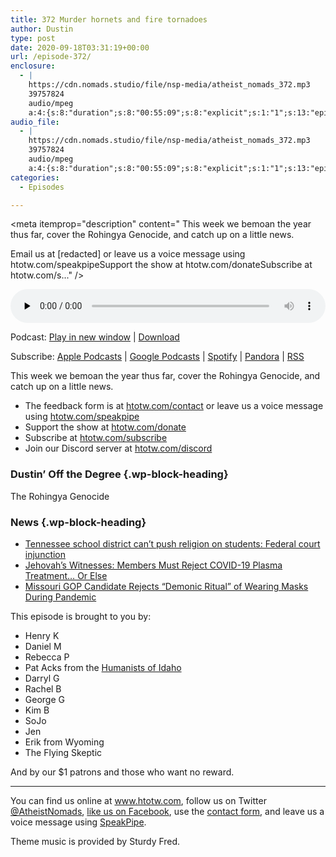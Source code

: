 ```yaml
---
title: 372 Murder hornets and fire tornadoes
author: Dustin
type: post
date: 2020-09-18T03:31:19+00:00
url: /episode-372/
enclosure:
  - |
    https://cdn.nomads.studio/file/nsp-media/atheist_nomads_372.mp3
    39757824
    audio/mpeg
    a:4:{s:8:"duration";s:8:"00:55:09";s:8:"explicit";s:1:"1";s:13:"episode_title";s:33:"Murder hornets and fire tornadoes";s:10:"episode_no";s:3:"372";}
audio_file:
  - |
    https://cdn.nomads.studio/file/nsp-media/atheist_nomads_372.mp3
    39757824
    audio/mpeg
    a:4:{s:8:"duration";s:8:"00:55:09";s:8:"explicit";s:1:"1";s:13:"episode_title";s:33:"Murder hornets and fire tornadoes";s:10:"episode_no";s:3:"372";}
categories:
  - Episodes

---
```

<div itemscope itemtype="http://schema.org/AudioObject">
  <meta itemprop="name" content="372 Murder hornets and fire tornadoes" />
  
  <meta itemprop="uploadDate" content="2020-09-17T21:31:19-06:00" />
  
  <meta itemprop="encodingFormat" content="audio/mpeg" />
  
  <meta itemprop="duration" content="PT55M09S" />
  
  <meta itemprop="description" content="
This week we bemoan the year thus far, cover the Rohingya Genocide, and catch up on a little news.







Email us at [redacted] or leave us a voice message using htotw.com/speakpipeSupport the show at htotw.com/donateSubscribe at htotw.com/s..." />
  
  <meta itemprop="contentUrl" content="https://dts.podtrac.com/redirect.mp3/cdn.nomads.studio/file/nsp-media/atheist_nomads_372.mp3" />
  
  <meta itemprop="contentSize" content="37.9" />
  
  <div class="powerpress_player" id="powerpress_player_8635">
    <audio class="wp-audio-shortcode" id="audio-4547-379" preload="none" style="width: 100%;" controls="controls"><source type="audio/mpeg" src="https://dts.podtrac.com/redirect.mp3/cdn.nomads.studio/file/nsp-media/atheist_nomads_372.mp3?_=379" /><a href="https://dts.podtrac.com/redirect.mp3/cdn.nomads.studio/file/nsp-media/atheist_nomads_372.mp3">https://dts.podtrac.com/redirect.mp3/cdn.nomads.studio/file/nsp-media/atheist_nomads_372.mp3</a></audio>
  </div>
</div>

<p class="powerpress_links powerpress_links_mp3">
  Podcast: <a href="https://dts.podtrac.com/redirect.mp3/cdn.nomads.studio/file/nsp-media/atheist_nomads_372.mp3" class="powerpress_link_pinw" target="_blank" title="Play in new window" onclick="return powerpress_pinw('https://htotw.com/?powerpress_pinw=4547-podcast');" rel="nofollow">Play in new window</a> | <a href="https://dts.podtrac.com/redirect.mp3/cdn.nomads.studio/file/nsp-media/atheist_nomads_372.mp3" class="powerpress_link_d" title="Download" rel="nofollow" download="atheist_nomads_372.mp3">Download</a>
</p>

<p class="powerpress_links powerpress_subscribe_links">
  Subscribe: <a href="https://podcasts.apple.com/us/podcast/humanists-take-on-the-world/id530050098?mt=2&ls=1" class="powerpress_link_subscribe powerpress_link_subscribe_itunes" target="_blank" title="Subscribe on Apple Podcasts" rel="nofollow">Apple Podcasts</a> | <a href="https://www.google.com/podcasts?feed=aHR0cDovL2F0aGVpc3Rub21hZHMubGlic3luLmNvbS9yc3M%3D" class="powerpress_link_subscribe powerpress_link_subscribe_googleplay" target="_blank" title="Subscribe on Google Podcasts" rel="nofollow">Google Podcasts</a> | <a href="https://open.spotify.com/show/3LzK2xZGike6Tc1GEMtMbr?si=LieN9SNuTpq96smuaUsH8A" class="powerpress_link_subscribe powerpress_link_subscribe_spotify" target="_blank" title="Subscribe on Spotify" rel="nofollow">Spotify</a> | <a href="https://www.pandora.com/podcast/atheist-nomads/PC:10122?corr=62071012&part=ug" class="powerpress_link_subscribe powerpress_link_subscribe_pandora" target="_blank" title="Subscribe on Pandora" rel="nofollow">Pandora</a> | <a href="https://htotw.com/feed/podcast/" class="powerpress_link_subscribe powerpress_link_subscribe_rss" target="_blank" title="Subscribe via RSS" rel="nofollow">RSS</a>
</p>

This week we bemoan the year thus far, cover the Rohingya Genocide, and catch up on a little news.

<!--more-->

  * The feedback form is at [htotw.com/contact](https://htotw.com/contact) or leave us a voice message using <a href="https://htotw.com/speakpipe" target="_blank" rel="noopener noreferrer">htotw.com/speakpipe</a>
  * Support the show at <a href="https://htotw.com/donate" target="_blank" rel="payment noopener noreferrer">htotw.com/donate</a>
  * Subscribe at <a href="https://htotw.com/subscribe" target="_blank" rel="noopener noreferrer">htotw.com/subscribe</a>
  * Join our Discord server at <a href="https://htotw.com/discord" target="_blank" rel="noopener noreferrer">htotw.com/discord</a>

### Dustin&#8217; Off the Degree {.wp-block-heading}

The Rohingya Genocide

### News {.wp-block-heading}

  * [Tennessee school district can’t push religion on students: Federal court injunction][1]
  * [Jehovah’s Witnesses: Members Must Reject COVID-19 Plasma Treatment… Or Else][2]
  * [Missouri GOP Candidate Rejects “Demonic Ritual” of Wearing Masks During Pandemic][3]

This episode is brought to you by:

  * Henry K
  * Daniel M
  * Rebecca P
  * Pat Acks from the <a href="https://www.humanistsofidaho.org" target="_blank" rel="noopener noreferrer">Humanists of Idaho</a>
  * Darryl G
  * Rachel B
  * George G
  * Kim B
  * SoJo
  * Jen
  * Erik from Wyoming
  * The Flying Skeptic

And by our $1 patrons and those who want no reward.

<hr class="wp-block-separator" />

You can find us online at <a href="https://www.htotw.com/" target="_blank" rel="noopener noreferrer">www.htotw.com</a>, follow us on Twitter <a href="https://twitter.com/AtheistNomads" target="_blank" rel="noopener noreferrer">@AtheistNomads</a>, <a href="https://htotw.com/facebook" target="_blank" rel="noopener noreferrer">like us on Facebook</a>, use the [contact form](https://htotw.com/contact), and leave us a voice message using <a href="https://htotw.com/speakpipe" target="_blank" rel="noopener noreferrer">SpeakPipe</a>.

Theme music is provided by Sturdy Fred.

 [1]: http://fox17.com/news/local/federal-court-rules-smith-county-schools-cant-push-religion-on-students-tennessee-christianity
 [2]: https://friendlyatheist.patheos.com/2020/04/10/jehovahs-witnesses-members-must-reject-covid-19-plasma-treatment-or-else/
 [3]: https://friendlyatheist.patheos.com/2020/09/13/missouri-gop-candidate-rejects-demonic-ritual-of-wearing-masks-during-pandemic/
